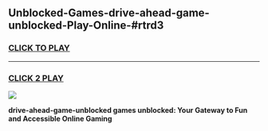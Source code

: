 
## Unblocked-Games-drive-ahead-game-unblocked-Play-Online-#rtrd3
<h3>
<a href="https://premium.freeplayer.one?title=drive-ahead-game-unblocked&ref=27F">CLICK TO PLAY</a></h3>
<hr>

<h3>
<a href="https://premium.freeplayer.one?title=drive-ahead-game-unblocked&ref=27F">CLICK 2 PLAY</a>
  
</h3>

<a href="https://premium.freeplayer.one?title=drive-ahead-game-unblocked&ref=27F"><img src="https://clearcache.store/games.png"></a>


**drive-ahead-game-unblocked games unblocked: Your Gateway to Fun and Accessible Online Gaming**
